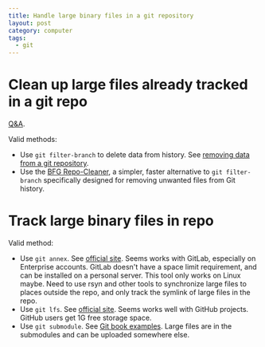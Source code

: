 ```yaml
---
title: Handle large binary files in a git repository
layout: post
category: computer
tags:
  - git
---
```


# Clean up large files already tracked in a git repo

[Q&A](http://stackoverflow.com/questions/2100907/how-to-remove-delete-a-large-file-from-commit-history-in-git-repository).

Valid methods:
- Use `git filter-branch` to delete data from history. See [removing data from a git repository](http://blog.gbacon.com/2009/08/git-shrinking-subversion-import.html).
- Use the [BFG Repo-Cleaner](https://rtyley.github.io/bfg-repo-cleaner/), a simpler, faster alternative to `git filter-branch` specifically designed for removing unwanted files from Git history.

# Track large binary files in repo

Valid method:
- Use `git annex`. See [official site](http://git-annex.branchable.com/).
Seems works with GitLab, especially on Enterprise accounts. GitLab doesn't have a space limit requirement, and can be installed on a personal server.
This tool only works on Linux maybe.
Need to use rsyn and other tools to synchronize large files to places outside the repo, and only track the symlink of large files in the repo.
- Use `git lfs`. See [official site](https://git-lfs.github.com/?utm_source=github_site&utm_medium=blog&utm_campaign=gitlfs). Seems works well with GitHub projects. GitHub users get 1G free storage space.
- Use `git submodule`. See [Git book examples](http://alx.github.io/gitbook/5_submodules.html).
Large files are in the submodules and can be uploaded somewhere else. 

